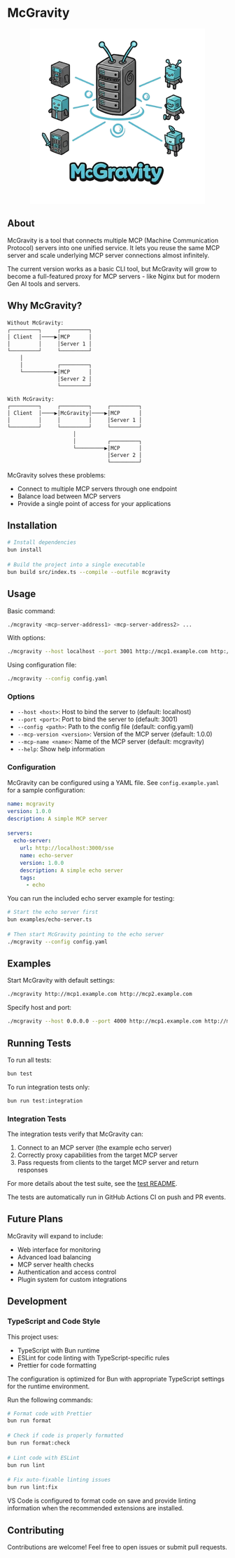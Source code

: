 # McGravity

<div align="center">
  <img src="./assets/thumbnail.png" alt="McGravity Thumbnail" width="400">
</div>

## About

McGravity is a tool that connects multiple MCP (Machine Communication Protocol) servers into one unified service. It lets you reuse the same MCP server and scale underlying MCP server connections almost infinitely.

The current version works as a basic CLI tool, but McGravity will grow to become a full-featured proxy for MCP servers - like Nginx but for modern Gen AI tools and servers.

## Why McGravity?

```
Without McGravity:
┌─────────┐     ┌─────────┐
│ Client  │────▶│MCP      │
│         │     │Server 1 │
└─────────┘     └─────────┘
    │
    │           ┌─────────┐
    └──────────▶│MCP      │
                │Server 2 │
                └─────────┘
```

```
With McGravity:
┌─────────┐     ┌─────────┐     ┌─────────┐
│ Client  │────▶│McGravity│────▶│MCP      │
│         │     │         │     │Server 1 │
└─────────┘     └─────────┘     └─────────┘
                     │
                     │          ┌─────────┐
                     └─────────▶│MCP      │
                                │Server 2 │
                                └─────────┘
```

McGravity solves these problems:

- Connect to multiple MCP servers through one endpoint
- Balance load between MCP servers
- Provide a single point of access for your applications

## Installation

```bash
# Install dependencies
bun install

# Build the project into a single executable
bun build src/index.ts --compile --outfile mcgravity
```

## Usage

Basic command:

```bash
./mcgravity <mcp-server-address1> <mcp-server-address2> ...
```

With options:

```bash
./mcgravity --host localhost --port 3001 http://mcp1.example.com http://mcp2.example.com
```

Using configuration file:

```bash
./mcgravity --config config.yaml
```

### Options

- `--host <host>`: Host to bind the server to (default: localhost)
- `--port <port>`: Port to bind the server to (default: 3001)
- `--config <path>`: Path to the config file (default: config.yaml)
- `--mcp-version <version>`: Version of the MCP server (default: 1.0.0)
- `--mcp-name <name>`: Name of the MCP server (default: mcgravity)
- `--help`: Show help information

### Configuration

McGravity can be configured using a YAML file. See `config.example.yaml` for a sample configuration:

```yaml
name: mcgravity
version: 1.0.0
description: A simple MCP server

servers:
  echo-server:
    url: http://localhost:3000/sse
    name: echo-server
    version: 1.0.0
    description: A simple echo server
    tags:
      - echo
```

You can run the included echo server example for testing:

```bash
# Start the echo server first
bun examples/echo-server.ts

# Then start McGravity pointing to the echo server
./mcgravity --config config.yaml
```

## Examples

Start McGravity with default settings:

```bash
./mcgravity http://mcp1.example.com http://mcp2.example.com
```

Specify host and port:

```bash
./mcgravity --host 0.0.0.0 --port 4000 http://mcp1.example.com http://mcp2.example.com
```

## Running Tests

To run all tests:

```bash
bun test
```

To run integration tests only:

```bash
bun run test:integration
```

### Integration Tests

The integration tests verify that McGravity can:

1. Connect to an MCP server (the example echo server)
2. Correctly proxy capabilities from the target MCP server
3. Pass requests from clients to the target MCP server and return responses

For more details about the test suite, see the [test README](test/README.md).

The tests are automatically run in GitHub Actions CI on push and PR events.

## Future Plans

McGravity will expand to include:

- Web interface for monitoring
- Advanced load balancing
- MCP server health checks
- Authentication and access control
- Plugin system for custom integrations

## Development

### TypeScript and Code Style

This project uses:

- TypeScript with Bun runtime
- ESLint for code linting with TypeScript-specific rules
- Prettier for code formatting

The configuration is optimized for Bun with appropriate TypeScript settings for the runtime environment.

Run the following commands:

```bash
# Format code with Prettier
bun run format

# Check if code is properly formatted
bun run format:check

# Lint code with ESLint
bun run lint

# Fix auto-fixable linting issues
bun run lint:fix
```

VS Code is configured to format code on save and provide linting information when the recommended extensions are installed.

## Contributing

Contributions are welcome! Feel free to open issues or submit pull requests.
